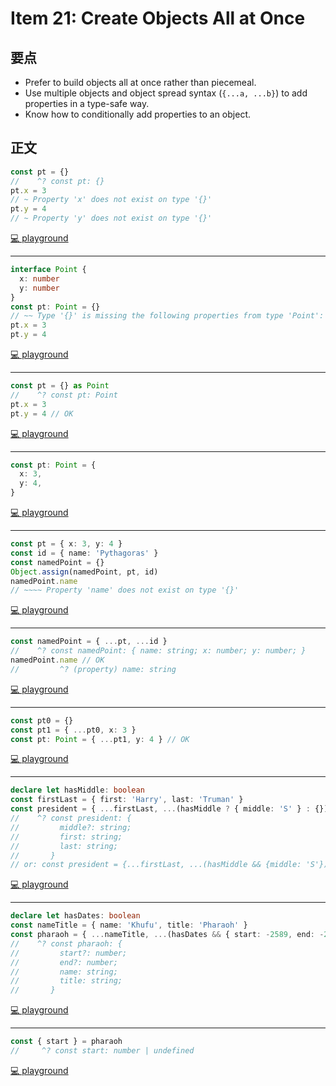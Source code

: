# Item 21: Create Objects All at Once

## 要点

- Prefer to build objects all at once rather than piecemeal.
- Use multiple objects and object spread syntax (`{...a, ...b}`) to add properties in a type-safe way.
- Know how to conditionally add properties to an object.

## 正文

```ts
const pt = {}
//    ^? const pt: {}
pt.x = 3
// ~ Property 'x' does not exist on type '{}'
pt.y = 4
// ~ Property 'y' does not exist on type '{}'
```

[💻 playground](https://www.typescriptlang.org/play/?ts=5.4.5#code/MYewdgzgLgBADrAvDA3gXwNwCgD0OYEwB6A-DKJLAgFyppYIB0AHjMgMzZ4wB+MACgCcQcAKaCoATxgByZjJgATEKIgwwIWKOYBLaDHAwpY2ehkMojacgAsXfHyEjxU2ZIXLV6zTG17YhsaipmjmQA)

---

```ts
interface Point {
  x: number
  y: number
}
const pt: Point = {}
// ~~ Type '{}' is missing the following properties from type 'Point': x, y
pt.x = 3
pt.y = 4
```

[💻 playground](https://www.typescriptlang.org/play/?ts=5.4.5#code/JYOwLgpgTgZghgYwgAgAoHtRmQb2QDwC5kQBXAWwCNoBuZAT2LKtuQF8AoBdEAZ2wAOYYhizIAvLjY0OyOQHp5yAH7LkAFXoCUAchxsdyYL2TljvUAHNkYABYoY6ADZP0AdyvIBUdNqhhgCBMYH3IbLV1RcB1ifAAaBg4hADp8CWQAZhkU+nSAFhkgA)

---

```ts
const pt = {} as Point
//    ^? const pt: Point
pt.x = 3
pt.y = 4 // OK
```

[💻 playground](https://www.typescriptlang.org/play/?ts=5.4.5#code/JYOwLgpgTgZghgYwgAgAoHtRmQb2QDwC5kQBXAWwCNoBuZAT2LKtuQF8AoBdEAZ2wAO2ALy42yOLzSZwNDgHp5yZcgB6AfmTc+gsMQxYOQgHT5kogMxyT9c8gAsdZIuQB5ANIcgA)

---

```ts
const pt: Point = {
  x: 3,
  y: 4,
}
```

[💻 playground](https://www.typescriptlang.org/play/?ts=5.4.5#code/JYOwLgpgTgZghgYwgAgAoHtRmQb2QDwC5kQBXAWwCNoBuZAT2LKtuQF8AoBdEAZ2wAOYYhizIAvLg7ICxAMwAaaQ2IAWJWxocgA)

---

```ts
const pt = { x: 3, y: 4 }
const id = { name: 'Pythagoras' }
const namedPoint = {}
Object.assign(namedPoint, pt, id)
namedPoint.name
// ~~~~ Property 'name' does not exist on type '{}'
```

[💻 playground](https://www.typescriptlang.org/play/?ts=5.4.5#code/JYOwLgpgTgZghgYwgAgAoHtRmQb2QDwC5kQBXAWwCNoBuZAT2LKtuQF8AoBdEAZ2wAO2ALy4iyAMwAaBsQAsbGlx79kwACbJROEHHIRiAclT0wACzgBzdFDi9Di5X2y796jFi25HAeUoArCAQwADo7XmBLEAAKVwh3THAZIRkNAEolOISsELilZALCgoB6YuQAP0rytCh0AWgwemRDOMNkdXQIXhJ0bAh8YFUeZEb65pw2Qw4gA)

---

```ts
const namedPoint = { ...pt, ...id }
//    ^? const namedPoint: { name: string; x: number; y: number; }
namedPoint.name // OK
//         ^? (property) name: string
```

[💻 playground](https://www.typescriptlang.org/play/?ts=5.4.5#code/JYOwLgpgTgZghgYwgAgAoHtRmQb2QDwC5kQBXAWwCNoBuZAT2LKtuQF8AoBdEAZ2wAO2ALy4iyAMwAaBsQAsbGlx79kwACbJROEHHIRiAclT0wACzgBzdFDi9Di5X2y796jFi24AdL6Ezfbw1HAHoQ5AjkAD0AfmRuZxI9CHdMcGI8VwNkfihQSzpxZmooOkYSChK6TizUrG8sumQw5AB5AGkOFsie6LiACgEodAFoMHoASiT9Ylz8jiA)

---

```ts
const pt0 = {}
const pt1 = { ...pt0, x: 3 }
const pt: Point = { ...pt1, y: 4 } // OK
```

[💻 playground](https://www.typescriptlang.org/play/?ts=5.4.5#code/JYOwLgpgTgZghgYwgAgAoHtRmQb2QDwC5kQBXAWwCNoBuZAT2LKtuQF8AoBdEAZ2wAOYAAzIAvLjY0uPfsiEBGcbgB0aocIA0BYgGYpMvoLDEMWZTjUrF2xsgAsU5MgD0L5AHkA0hyA)

---

```ts
declare let hasMiddle: boolean
const firstLast = { first: 'Harry', last: 'Truman' }
const president = { ...firstLast, ...(hasMiddle ? { middle: 'S' } : {}) }
//    ^? const president: {
//         middle?: string;
//         first: string;
//         last: string;
//       }
// or: const president = {...firstLast, ...(hasMiddle && {middle: 'S'})};
```

[💻 playground](https://www.typescriptlang.org/play/?ts=5.4.5&exactOptionalPropertyTypes=true#code/CYUwxgNghgTiAEEQBd4AsoGcCyBLYwSAXPAEYD25SUAdgNwBQY5NmqAZrjGwDJaoBeeAG9O3ZCQDkACVgwAnpIA0iflIAqMAK4BbWpIC+jZq1QAHOJnwgagkQDpHY3vxWP7ACgw58hBAH4RHV9ieEkAZUN4EmEDAEojBgB6JPg0+AA9QJM2eAsQK1BbGOTU9PL4YIIkfxI2GFwaAHNGFIry5wl4esaW0vb06DY65Abm1rKKg37yGBIc80trW3ghYXdOvjY3Ry8sPGqEADIjoJCQKUj4xKA)

---

```ts
declare let hasDates: boolean
const nameTitle = { name: 'Khufu', title: 'Pharaoh' }
const pharaoh = { ...nameTitle, ...(hasDates && { start: -2589, end: -2566 }) }
//    ^? const pharaoh: {
//         start?: number;
//         end?: number;
//         name: string;
//         title: string;
//       }
```

[💻 playground](https://www.typescriptlang.org/play/?ts=5.4.5&exactOptionalPropertyTypes=true#code/CYUwxgNghgTiAEEQBd4AsoGcAiVkkwC54AjAezKSgDsBuAKDDOs1WqgFsQAVAS2STwAvPADe7LsQDkAaTQBXAGbypAGnjJ+SaQAUMMKGTRSAvgyYtUAB32G0wsfAB0LiTy0h1LpwAoMOPAJ4ADJgsVZYZGIAWgAmAFYADgBOdRBqYBiEgDZskwBKM3oAemL4cvgAPQB+eAtWeBtYO2JRErKKzvgImGRq4mp5DhIQGAZSrs704H74QeHR8Y7Juc4QYlYYXmoAcyWV8s0Bde7kLd39yZN6IA)

---

```ts
const { start } = pharaoh
//     ^? const start: number | undefined
```

[💻 playground](https://www.typescriptlang.org/play/?ts=5.4.5&exactOptionalPropertyTypes=true#code/CYUwxgNghgTiAEEQBd4AsoGcAiVkkwC54AjAezKSgDsBuAKDDOs1WqgFsQAVAS2STwAvPADe7LsQDkAaTQBXAGbypAGnjJ+SaQAUMMKGTRSAvgyYtUAB32G0wsfAB0LiTy0h1LpwAoMOPAJ4ADJgsVZYZGIAWgAmAFYADgBOdRBqYBiEgDZskwBKM3oAemL4cvgAPQB+eAtWeBtYO2JRErKKzvgImGRq4mp5DhIQGAZSrs704H74QeHR8Y7Juc4QYlYYXmoAcyWV8s0Bde7kLd39yZNGZgbRHuQTByaDI0uKmrrb1AeBoZGYPAAD7weQZECKbYgYD0IA)
